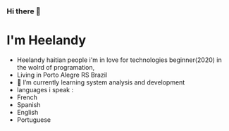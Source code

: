### Hi there 👋
# I'm Heelandy 
- Heelandy haitian people i'm in love for technologies beginner(2020) in the wolrd of programation,
- Living in Porto Alegre RS Brazil
- 🌱 I’m currently learning system analysis and development
- languages i speak :
 - French
  - Spanish
  - English
  - Portuguese

#
